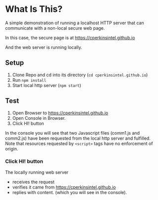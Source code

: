 What Is This?
=============

A simple demonstration of running a localhost HTTP server that can communicate
with a non-local secure web page.

In this case, the secure page is at https://cperkinsintel.github.io

And the web server is running locally.



Setup
-----

1. Clone Repo and cd into its directory (`cd cperkinsintel.github.io`)
2. Run `npm install`
2. Start local http server (`npm start`)


Test
----

1. Open Browser to https://cperkinsintel.github.io
2. Open Console in Browser.
3. Click HI! button



In the console you will see that two Javascript files (comm1.js and comm2.js) have been requested from the local http server and fulfilled.  Note that resources requested by `<script>` tags have no enforcement of origin.

### Click HI! button
The locally running  web server 
- receives the request
- verifies it came from https://cperkinsintel.github.io
- replies with content. (which you will see in the console).

